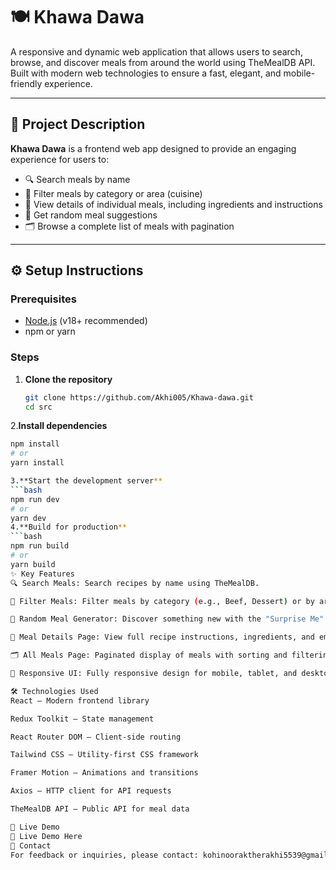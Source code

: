 # 🍽️ Khawa Dawa

A responsive and dynamic web application that allows users to search, browse, and discover meals from around the world using TheMealDB API. Built with modern web technologies to ensure a fast, elegant, and mobile-friendly experience.

---

## 📖 Project Description

**Khawa Dawa** is a frontend web app designed to provide an engaging experience for users to:

- 🔍 Search meals by name  
- 🧭 Filter meals by category or area (cuisine)  
- 📄 View details of individual meals, including ingredients and instructions  
- 🎲 Get random meal suggestions  
- 🗂️ Browse a complete list of meals with pagination  

---

## ⚙️ Setup Instructions

### Prerequisites

- [Node.js](https://nodejs.org/) (v18+ recommended)
- npm or yarn

### Steps

1. **Clone the repository**
   ```bash
   git clone https://github.com/Akhi005/Khawa-dawa.git
   cd src
   
2.**Install dependencies**
```bash
npm install
# or
yarn install

3.**Start the development server**
```bash
npm run dev
# or
yarn dev
4.**Build for production**
```bash
npm run build
# or
yarn build
✨ Key Features
🔍 Search Meals: Search recipes by name using TheMealDB.

🧭 Filter Meals: Filter meals by category (e.g., Beef, Dessert) or by area (e.g., Italian, Chinese).

🎲 Random Meal Generator: Discover something new with the "Surprise Me" feature.

📄 Meal Details Page: View full recipe instructions, ingredients, and embedded YouTube videos.

🗂️ All Meals Page: Paginated display of meals with sorting and filtering capabilities.

📱 Responsive UI: Fully responsive design for mobile, tablet, and desktop.

🛠️ Technologies Used
React — Modern frontend library

Redux Toolkit — State management

React Router DOM — Client-side routing

Tailwind CSS — Utility-first CSS framework

Framer Motion — Animations and transitions

Axios — HTTP client for API requests

TheMealDB API — Public API for meal data

🚀 Live Demo
🔗 Live Demo Here
📧 Contact
For feedback or inquiries, please contact: kohinooraktherakhi5539@gmail.com
